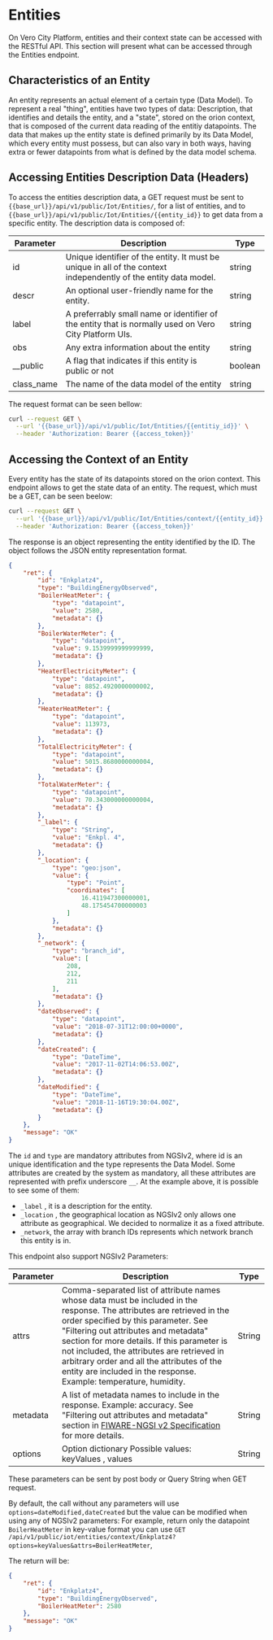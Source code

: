 # Entities
On Vero City Platform, entities and their context state can be accessed with the RESTful API. This section will present what can be accessed through the Entities endpoint.

## Characteristics of an Entity
An entity represents an actual element of a certain type (Data Model). To represent a real "thing", entities have two types of data: Description, that identifies and details the entity, and a "state", stored on the orion context, that is composed of the current data reading of the entitiy datapoints. The data that makes up the entity state is defined primarily by its Data Model, which every entity must possess, but can also vary in both ways, having extra or fewer datapoints from what is defined by the data model schema.

## Accessing Entities Description Data (Headers)
To access the entities description data, a GET request must be sent to `{{base_url}}/api/v1/public/Iot/Entities/`, for a list of entities, and to `{{base_url}}/api/v1/public/Iot/Entities/{{entity_id}}` to get data from a specific entity. The description data is composed of:

|  Parameter | Description | Type |
|---|---|---|
| id | Unique identifier of the entity. It must be unique in all of the context independently of the entity data model. | string |
| descr | An optional user-friendly name for the entity. | string |
| label | A preferrably small name or identifier of the entity that is normally used on Vero City Platform UIs. | string |
| obs | Any extra information about the entity | string |
| __public | A flag that indicates if this entity is public or not | boolean |
| class_name | The name of the data model of the entity | string |

The request format can be seen bellow:

```bash
curl --request GET \
  --url '{{base_url}}/api/v1/public/Iot/Entities/{{entitiy_id}}' \
  --header 'Authorization: Bearer {{access_token}}'
```

## Accessing the Context of an Entity
Every entity has the state of its datapoints stored on the orion context. This endpoint allows to get the state data of an entity. The request, which must be a GET, can be seen beelow:

```bash
curl --request GET \
  --url '{{base_url}}/api/v1/public/Iot/Entities/context/{{entity_id}}' \
  --header 'Authorization: Bearer {{access_token}}'
```

The response is an object representing the entity identified by the ID. The object follows the JSON entity representation format.

```json
{
    "ret": {
        "id": "Enkplatz4",
        "type": "BuildingEnergyObserved",
        "BoilerHeatMeter": {
            "type": "datapoint",
            "value": 2580,
            "metadata": {}
        },
        "BoilerWaterMeter": {
            "type": "datapoint",
            "value": 9.1539999999999999,
            "metadata": {}
        },
        "HeaterElectricityMeter": {
            "type": "datapoint",
            "value": 8852.4920000000002,
            "metadata": {}
        },
        "HeaterHeatMeter": {
            "type": "datapoint",
            "value": 113973,
            "metadata": {}
        },
        "TotalElectricityMeter": {
            "type": "datapoint",
            "value": 5015.8680000000004,
            "metadata": {}
        },
        "TotalWaterMeter": {
            "type": "datapoint",
            "value": 70.343000000000004,
            "metadata": {}
        },
        "_label": {
            "type": "String",
            "value": "Enkpl. 4",
            "metadata": {}
        },
        "_location": {
            "type": "geo:json",
            "value": {
                "type": "Point",
                "coordinates": [
                    16.411947300000001,
                    48.175454700000003
                ]
            },
            "metadata": {}
        },
        "_network": {
            "type": "branch_id",
            "value": [
                208,
                212,
                211
            ],
            "metadata": {}
        },
        "dateObserved": {
            "type": "datapoint",
            "value": "2018-07-31T12:00:00+0000",
            "metadata": {}
        },
        "dateCreated": {
            "type": "DateTime",
            "value": "2017-11-02T14:06:53.00Z",
            "metadata": {}
        },
        "dateModified": {
            "type": "DateTime",
            "value": "2018-11-16T19:30:04.00Z",
            "metadata": {}
        }
    },
    "message": "OK"
}
```

The `id` and `type` are mandatory attributes from NGSIv2,  where id is an unique identification and the type represents the Data Model. 
Some attributes are created by the system as mandatory, all these attributes are represented with prefix underscore `__`.
At the example above, it is possible to see some of them:

- `_label` , it is a description for the entity.
- `_location` , the geographical location as NGSIv2 only allows one attribute as geographical. We decided to normalize it as a fixed attribute.
- `_network`, the array with branch IDs represents which network branch this entity is in.


This endpoint also support NGSIv2 Parameters:

|  Parameter | Description | Type |
|---|---|---|
| attrs | Comma-separated list of attribute names whose data must be included in the response. The attributes are retrieved in the order specified by this parameter. See "Filtering out attributes and metadata" section for more details. If this parameter is not included, the attributes are retrieved in arbitrary order and all the attributes of the entity are included in the response. Example: temperature, humidity.|String|
| metadata | A list of metadata names to include in the response. Example: accuracy. See "Filtering out attributes and metadata" section in [FIWARE-NGSI v2 Specification](https://orioncontextbroker.docs.apiary.io/#reference/entities)  for more details.|String|
| options | Option dictionary Possible values:  keyValues , values | String|

These parameters can be sent by post body or Query String when GET request. 

By default, the call without any parameters will use `options=dateModified,dateCreated` but the value can be modified when using any of NGSIv2 parameters:
For example, return only the datapoint `BoilerHeatMeter` in key-value format you can use `GET /api/v1/public/iot/entities/context/Enkplatz4?options=keyValues&attrs=BoilerHeatMeter`,

The return will be: 

```json
{
    "ret": {
        "id": "Enkplatz4",
        "type": "BuildingEnergyObserved",
        "BoilerHeatMeter": 2580
    },
    "message": "OK"
}
```
